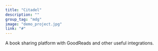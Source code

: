 ```yaml
---
title: "Citadel"
description: ""
group_tag: "mdg"
image: "demo_project.jpg" 
link: "#"
---
```


A book sharing platform with GoodReads and other useful integrations.